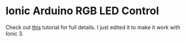# Ionic Arduino RGB LED Control
Check out [this](https://code.tutsplus.com/tutorials/how-to-create-a-smart-device-with-arduino-and-nodejs-using-pubnub--cms-25508) tutorial for full details. I just edited it to make it work with Ionic 3.
